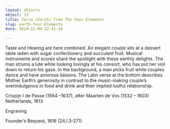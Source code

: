 ```yaml
---
layout: objects
object: 33
title: Terra (Earth) from The Four Elements  
slug: earth-four-Elements
date: 2019-12-04 22:41:34

---
```


Taste and Hearing are here combined.  An elegant couple sits at a dessert table laden with sugar confectionery and succulent fruit.  Musical instruments and scores share the spotlight with these earthly delights.  The man strums a lute while looking lovingly at his consort, who has put her viol down to return his gaze. In the background, a man picks fruit while couples dance and have amorous liaisons. The Latin verse at the bottom  describes Mother Earth’s generosity in contrast  to the music-making couple’s overindulgence in food and drink and their implied lustful relationship.

Crispijn I de Passe (1564 –1637), after Maarten de Vos (1532 – 1603) Netherlands, 1613  

Engraving  

Founder’s Bequest, 1816 (24.I.3-271)
